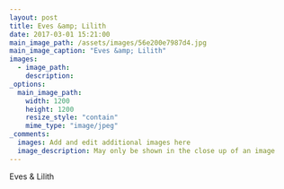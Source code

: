 ```yaml
---
layout: post
title: Eves &amp; Lilith
date: 2017-03-01 15:21:00
main_image_path: /assets/images/56e200e7987d4.jpg
main_image_caption: "Eves &amp; Lilith"
images:
  - image_path: 
    description: 
_options:
  main_image_path:
    width: 1200
    height: 1200
    resize_style: "contain"
    mime_type: "image/jpeg"
_comments:
  images: Add and edit additional images here
  image_description: May only be shown in the close up of an image
---
```


Eves &amp; Lilith